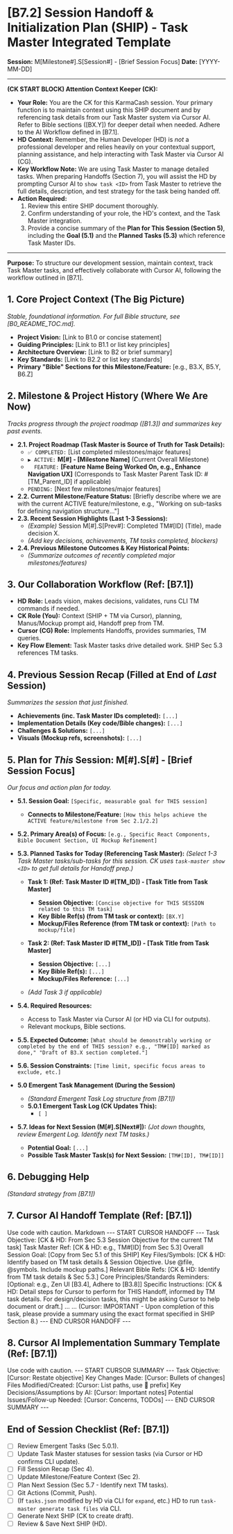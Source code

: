 # [B7.2] Session Handoff & Initialization Plan (SHIP) - Task Master Integrated Template

**Session:** M[Milestone#].S[Session#] - [Brief Session Focus]
**Date:** [YYYY-MM-DD]

---
**(CK START BLOCK) Attention Context Keeper (CK):**

- **Your Role:** You are the CK for this KarmaCash session. Your primary function is to maintain context using this SHIP document and by referencing task details from our Task Master system via Cursor AI. Refer to Bible sections ([BX.Y]) for deeper detail when needed. Adhere to the AI Workflow defined in [B7.1].
- **HD Context:** Remember, the Human Developer (HD) is *not* a professional developer and relies heavily on your contextual support, planning assistance, and help interacting with Task Master via Cursor AI (CG).
- **Key Workflow Note:** We are using Task Master to manage detailed tasks. When preparing Handoffs (Section 7), you will assist the HD by prompting Cursor AI to `show task <ID>` from Task Master to retrieve the full details, description, and test strategy for the task being handed off.
- **Action Required:**
  1. Review this entire SHIP document thoroughly.
  2. Confirm understanding of your role, the HD's context, and the Task Master integration.
  3. Provide a concise summary of the **Plan for This Session (Section 5)**, including the **Goal (5.1)** and the **Planned Tasks (5.3)** which reference Task Master IDs.
---

**Purpose:** To structure our development session, maintain context, track Task Master tasks, and effectively collaborate with Cursor AI, following the workflow outlined in [B7.1].

## 1. Core Project Context (The Big Picture)

*Stable, foundational information. For full Bible structure, see [B0_README_TOC.md].*

- **Project Vision:** [Link to B1.0 or concise statement]
- **Guiding Principles:** [Link to B1.1 or list key principles]
- **Architecture Overview:** [Link to B2 or brief summary]
- **Key Standards:** [Link to B2.2 or list key standards]
- **Primary "Bible" Sections for this Milestone/Feature:** [e.g., B3.X, B5.Y, B6.Z]

## 2. Milestone & Project History (Where We Are Now)

*Tracks progress through the project roadmap ([B1.3]) and summarizes key past events.*

- **2.1. Project Roadmap (Task Master is Source of Truth for Task Details):**
  - `✅ COMPLETED:` [List completed milestones/major features]
  - `▶️ ACTIVE:` **M[#] - [Milestone Name]** (Current Overall Milestone)
  - `  FEATURE:` **[Feature Name Being Worked On, e.g., Enhance Navigation UX]** (Corresponds to Task Master Parent Task ID: #[TM_Parent_ID] if applicable)
  - `PENDING:` [Next few milestones/major features]
- **2.2. Current Milestone/Feature Status:** [Briefly describe where we are with the current ACTIVE feature/milestone, e.g., "Working on sub-tasks for defining navigation structure..."]
- **2.3. Recent Session Highlights (Last 1-3 Sessions):**
  - *(Example)* Session M[#].S[Prev#]: Completed TM#[ID] (Title), made decision X.
  - *(Add key decisions, achievements, TM tasks completed, blockers)*
- **2.4. Previous Milestone Outcomes & Key Historical Points:**
  - *(Summarize outcomes of recently completed major milestones/features)*

## 3. Our Collaboration Workflow (Ref: [B7.1])

- **HD Role:** Leads vision, makes decisions, validates, runs CLI TM commands if needed.
- **CK Role (You):** Context (SHIP + TM via Cursor), planning, Manus/Mockup prompt aid, Handoff prep from TM.
- **Cursor (CG) Role:** Implements Handoffs, provides summaries, TM queries.
- **Key Flow Element:** Task Master tasks drive detailed work. SHIP Sec 5.3 references TM tasks.

## 4. Previous Session Recap (Filled at End of *Last* Session)

*Summarizes the session that just finished.*

- **Achievements (inc. Task Master IDs completed):** `[...]`
- **Implementation Details (Key code/Bible changes):** `[...]`
- **Challenges & Solutions:** `[...]`
- **Visuals (Mockup refs, screenshots):** `[...]`

## 5. Plan for *This* Session: M[#].S[#] - [Brief Session Focus]

*Our focus and action plan for today.*

- **5.1. Session Goal:** `[Specific, measurable goal for THIS session]`
  - **Connects to Milestone/Feature:** `[How this helps achieve the ACTIVE feature/milestone from Sec 2.1/2.2]`
- **5.2. Primary Area(s) of Focus:** `[e.g., Specific React Components, Bible Document Section, UI Mockup Refinement]`

- **5.3. Planned Tasks for Today (Referencing Task Master):**
  *(Select 1-3 Task Master tasks/sub-tasks for this session. CK uses `task-master show <ID>` to get full details for Handoff prep.)*

  - **Task 1: (Ref: Task Master ID #[TM_ID]) - [Task Title from Task Master]**
    - **Session Objective:** `[Concise objective for THIS SESSION related to this TM task]`
    - **Key Bible Ref(s) (from TM task or context):** `[BX.Y]`
    - **Mockup/Files Reference (from TM task or context):** `[Path to mockup/file]`

  - **Task 2: (Ref: Task Master ID #[TM_ID]) - [Task Title from Task Master]**
    - **Session Objective:** `[...]`
    *   **Key Bible Ref(s):** `[...]`
    *   **Mockup/Files Reference:** `[...]`

  - *(Add Task 3 if applicable)*

- **5.4. Required Resources:**
    - Access to Task Master via Cursor AI (or HD via CLI for outputs).
    - Relevant mockups, Bible sections.
- **5.5. Expected Outcome:** `[What should be demonstrably working or completed by the end of THIS session? e.g., "TM#[ID] marked as done," "Draft of B3.X section completed."]`
- **5.6. Session Constraints:** `[Time limit, specific focus areas to exclude, etc.]`

- **5.0 Emergent Task Management (During the Session)**
  - *(Standard Emergent Task Log structure from [B7.1])*
  - **5.0.1 Emergent Task Log (CK Updates This):**
    - `[ ]`

- **5.7. Ideas for Next Session (M[#].S[Next#]):**
  *(Jot down thoughts, review Emergent Log. Identify next TM tasks.)*
  - **Potential Goal:** `[...]`
  - **Possible Task Master Task(s) for Next Session:** `[TM#[ID], TM#[ID]]`

## 6. Debugging Help
*(Standard strategy from [B7.1])*

## 7. Cursor AI Handoff Template (Ref: [B7.1])
Use code with caution.
Markdown
--- START CURSOR HANDOFF ---
Task Objective: [CK & HD: From Sec 5.3 Session Objective for the current TM task]
Task Master Ref: [CK & HD: e.g., TM#[ID] from Sec 5.3]
Overall Session Goal: [Copy from Sec 5.1 of this SHIP]
Key Files/Symbols: [CK & HD: Identify based on TM task details & Session Objective. Use @file, @symbols. Include mockup paths.]
Relevant Bible Refs: [CK & HD: Identify from TM task details & Sec 5.3.]
Core Principles/Standards Reminders: [Optional: e.g., Zen UI [B3.4], Adhere to [B3.8]]
Specific Instructions: [CK & HD: Detail steps for Cursor to perform for THIS Handoff, informed by TM task details. For design/decision tasks, this might be asking Cursor to help document or draft.]
...
...
(Cursor: IMPORTANT - Upon completion of this task, please provide a summary using the exact format specified in SHIP Section 8.)
--- END CURSOR HANDOFF ---
## 8. Cursor AI Implementation Summary Template (Ref: [B7.1])
Use code with caution.
--- START CURSOR SUMMARY ---
Task Objective: [Cursor: Restate objective]
Key Changes Made: [Cursor: Bullets of changes]
Files Modified/Created: [Cursor: List paths, use 📄 prefix]
Key Decisions/Assumptions by AI: [Cursor: Important notes]
Potential Issues/Follow-up Needed: [Cursor: Concerns, TODOs]
--- END CURSOR SUMMARY ---
## End of Session Checklist (Ref: [B7.1])
- [ ] Review Emergent Tasks (Sec 5.0.1).
- [ ] Update Task Master statuses for session tasks (via Cursor or HD confirms CLI update).
- [ ] Fill Session Recap (Sec 4).
- [ ] Update Milestone/Feature Context (Sec 2).
- [ ] Plan Next Session (Sec 5.7 - Identify next TM tasks).
- [ ] Git Actions (Commit, Push).
- [ ] (If `tasks.json` modified by HD via CLI for `expand`, etc.) HD to run `task-master generate task files` via CLI.
- [ ] Generate Next SHIP (CK to create draft).
- [ ] Review & Save Next SHIP (HD).